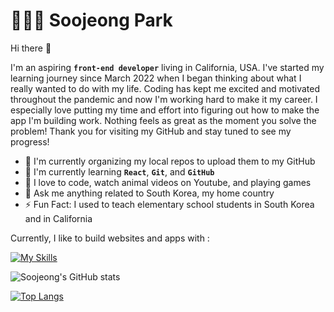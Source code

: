 # 👩🏻‍💻 Soojeong Park

Hi there 👋

I'm an aspiring **`front-end developer`** living in California, USA. I've started my learning journey since March 2022 when I began thinking about what I really wanted to do with my life. Coding has kept me excited and motivated throughout the pandemic and now I'm working hard to make it my career. I especially love putting my time and effort into figuring out how to make the app I'm building work. Nothing feels as great as the moment you solve the problem! Thank you for visiting my GitHub and stay tuned to see my progress!

- 🔭 I'm currently organizing my local repos to upload them to my GitHub
- 🌱 I'm currently learning **`React`**, **`Git`**, and **`GitHub`**
- 🤩 I love to code, watch animal videos on Youtube, and playing games
- 💬 Ask me anything related to South Korea, my home country
- ⚡️ Fun Fact: I used to teach elementary school students in South Korea and in California

Currently, I like to build websites and apps with :

[![My Skills](https://skillicons.dev/icons?i=html,css,js,git)](https://skillicons.dev)

![Soojeong's GitHub stats](https://github-readme-stats.vercel.app/api?username=soojeong-park-ca&show_icons=true&theme=tokyonight)

[![Top Langs](https://github-readme-stats.vercel.app/api/top-langs/?username=soojeong-park-ca&theme=tokyonight)](https://github.com/anuraghazra/github-readme-stats)
